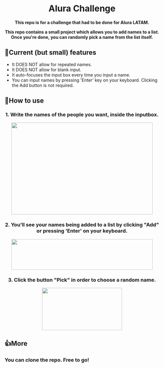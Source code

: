 <h1 align=center> Alura Challenge </h1>

<h4 align=center>
This repo is for a challenge that had to be done for Alura LATAM.

This repo contains a small project which allows you to add names to a list.
Once you're done, you can randomly pick a name from the list itself.
</h4>

## 📲Current (but small) features
* It DOES NOT allow for repeated names.
* It DOES NOT allow for blank input.
* It auto-focuses the input box every time you input a name.
* You can input names by pressing 'Enter' key on your keyboard. Clicking the Add button is not required.

## 🤔How to use
<h3 align=center>1. Write the names of the people you want, inside the inputbox.</h3>
<p align="center">
  <img width="460" height="300" src="https://i.imgur.com/qrw6nIt.png">
</p>

<h3 align=center>2. You'll see your names being added to a list by clicking "Add" or pressing 'Enter' on your keyboard.</h3>
<p align="center">
  <img width="460" height="100" src="https://i.imgur.com/s8u5Wuh.png">
</p>

<h3 align=center>3. Click the button "Pick" in order to choose a random name.</h3>
<p align="center">
  <img width="260" height="138" src="https://i.imgur.com/LUlxeum.png">
</p>


## 👍More
<h3> You can clone the repo. Free to go! </h3>
